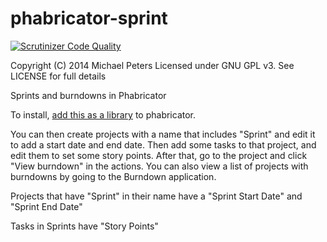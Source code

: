 phabricator-sprint
==================

[![Scrutinizer Code Quality](https://scrutinizer-ci.com/g/christopher-johnson/phabricator-extensions-Sprint/badges/quality-score.png?b=master)](https://scrutinizer-ci.com/g/christopher-johnson/phabricator-extensions-Sprint/?branch=master)

Copyright (C) 2014 Michael Peters
Licensed under GNU GPL v3. See LICENSE for full details

Sprints and burndowns in Phabricator

To install, [add this as a library](https://secure.phabricator.com/book/phabricator/article/libraries/) to phabricator.

You can then create projects with a name that includes "Sprint" and edit it to add a start date and end date. Then add some tasks to that project, and edit them to set some story points. After that, go to the project and click "View burndown" in the actions. You can also view a list of projects with burndowns by going to the Burndown application.

Projects that have "Sprint" in their name have a "Sprint Start Date" and "Sprint End Date"

Tasks in Sprints have "Story Points"

